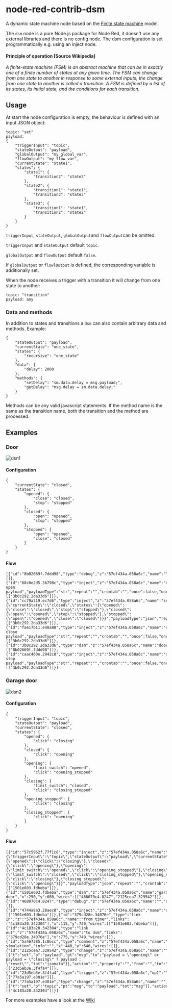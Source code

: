 # node-red-contrib-dsm
A dynamic state machine node based on the [Finite state machine](https://en.wikipedia.org/wiki/Finite-state_machine) model.

The `dsm` node is a pure Node.js package for Node Red, it doesn't use any external libraries and there is no config node. The dsm configuration is set programmatically e.g. using an inject node. 

#### Principle of operation [Source Wikipedia]
*A finite-state machine (FSM) is an abstract machine that can be in exactly one of a finite number of states at any given time. The FSM can change from one state to another in response to some external inputs; the change from one state to another is called a transition. A FSM is defined by a list of its states, its initial state, and the conditions for each transition.*

## Usage

At start the node configuration is empty, the behaviour is defined with an input JSON object:

```
topic: "set"
payload:
{
    "triggerInput": "topic",
    "stateOutput": "payload",
    "globalOutput": "my_global_var",
    "flowOutput": "my_flow_var",
    "currentState": "state1",
    "states": {
        "state1": {
            "transition2": "state2"
        },
        "state2": {
            "transition1": "state1",
            "transition3": "state3"
        },
        "state3": {
            "transition1": "state1",
            "transition2": "state2"
        }
    }
}
```

`triggerInput`, `stateOutput`, `globalOutput`and `flowOutput`can be omitted.

`triggerInput` and `stateOutput` default `topic`.

`globalOutput` and `flowOutput` default `false`.

If `globalOutput` or  `flowlOutput` is defined, the corresponding variable is additionally set.

When the node receives a trigger with a transition it will change from one state to another:

```
topic: "transition"
payload: any
```

### Data and methods

In addition to states and transitions a `dsm` can also contain arbitrary data and methods.
Example:

```
{
    "stateOutput": "payload",
    "currentState": "one_state",
    "states": {
        "recursive": "one_state"
    },
    "data": {
        "delay": 2000
    },
    "methods": {
        "setDelay": "sm.data.delay = msg.payload;",
        "getDelay": "msg.delay = sm.data.delay;"
    }
}
```
Methods can be any valid javascript statements. If the method name is the same as the transition name, both the transition and the method are processed.

##  Examples

### Door

![dsn1](https://user-images.githubusercontent.com/5056710/41049308-e9fa0dc8-69b0-11e8-8b0a-0c27109ec324.jpeg)

#### Configuration

```
{
    "currentState": "closed",
    "states": {
        "opened": {
            "close": "closed",
            "stop": "stopped"
        },
        "closed": {
            "open": "opened",
            "stop": "stopped"
        },
        "stopped": {
            "open": "opened",
            "close": "closed"
        }
    }
}
```

#### Flow

```
[{"id":"8b02669f.7ddd98","type":"debug","z":"57ef434a.058a6c","name":"","active":true,"tosidebar":true,"console":false,"tostatus":false,"complete":"payload","x":510,"y":940,"wires":[]},{"id":"68c0e2d5.3b798c","type":"inject","z":"57ef434a.058a6c","name":"open","topic":"open","payload":"your open payload","payloadType":"str","repeat":"","crontab":"","once":false,"onceDelay":0.1,"x":110,"y":940,"wires":[["3b0c292.2da33d6"]]},{"id":"cc79a219.ec7d6","type":"inject","z":"57ef434a.058a6c","name":"set","topic":"set","payload":"{\"currentState\":\"closed\",\"states\":{\"opened\":{\"close\":\"closed\",\"stop\":\"stopped\"},\"closed\":{\"open\":\"opened\",\"stop\":\"stopped\"},\"stopped\":{\"open\":\"opened\",\"close\":\"closed\"}}}","payloadType":"json","repeat":"","crontab":"","once":true,"onceDelay":0.1,"x":110,"y":880,"wires":[["3b0c292.2da33d6"]]},{"id":"fae17b11.e48a88","type":"inject","z":"57ef434a.058a6c","name":"close","topic":"close","payload":"your close payload","payloadType":"str","repeat":"","crontab":"","once":false,"onceDelay":0.1,"x":110,"y":980,"wires":[["3b0c292.2da33d6"]]},{"id":"3b0c292.2da33d6","type":"dsm","z":"57ef434a.058a6c","name":"door","x":310,"y":940,"wires":[["8b02669f.7ddd98"]]},{"id":"caac460e.2942c8","type":"inject","z":"57ef434a.058a6c","name":"stop","topic":"stop","payload":"your stop payload","payloadType":"str","repeat":"","crontab":"","once":false,"onceDelay":0.1,"x":110,"y":1020,"wires":[["3b0c292.2da33d6"]]}]
```

### Garage door

![dsn2](https://user-images.githubusercontent.com/5056710/41049656-b68dd748-69b1-11e8-820b-84ff3c9015c3.jpeg)

#### Configuration

```
{
    "triggerInput": "topic",
    "stateOutput": "payload",
    "currentState": "closed",
    "states": {
        "opened": {
            "click": "closing"
        },
        "closed": {
            "click": "opening"
        },
        "opening": {
            "limit_switch": "opened",
            "click": "opening_stopped"
        },
        "closing": {
            "limit_switch": "closed",
            "click": "closing_stopped"
        },
        "opening_stopped": {
            "click": "closing"
        },
        "closing_stopped": {
            "click": "opening"
        }
    }
}
```

#### Flow

```
[{"id":"57c5962f.77f1c8","type":"inject","z":"57ef434a.058a6c","name":"set","topic":"set","payload":"{\"triggerInput\":\"topic\",\"stateOutput\":\"payload\",\"currentState\":\"closed\",\"states\":{\"opened\":{\"click\":\"closing\"},\"closed\":{\"click\":\"opening\"},\"opening\":{\"limit_switch\":\"opened\",\"click\":\"opening_stopped\"},\"closing\":{\"limit_switch\":\"closed\",\"click\":\"closing_stopped\"},\"opening_stopped\":{\"click\":\"closing\"},\"closing_stopped\":{\"click\":\"opening\"}}}","payloadType":"json","repeat":"","crontab":"","once":true,"onceDelay":0.1,"x":90,"y":640,"wires":[["1501e603.fdbeba"]]},{"id":"1501e603.fdbeba","type":"dsm","z":"57ef434a.058a6c","name":"garage door","x":250,"y":680,"wires":[["468070c4.8247","2125cea7.329542"]]},{"id":"468070c4.8247","type":"debug","z":"57ef434a.058a6c","name":"","active":true,"tosidebar":true,"console":false,"tostatus":false,"complete":"false","x":430,"y":740,"wires":[]},{"id":"4744a8a3.28aec8","type":"inject","z":"57ef434a.058a6c","name":"click","topic":"click","payload":"","payloadType":"date","repeat":"","crontab":"","once":false,"onceDelay":0.1,"x":90,"y":680,"wires":[["1501e603.fdbeba"]]},{"id":"379cd28e.34076e","type":"link in","z":"57ef434a.058a6c","name":"from timer","links":["4c183a20.342304"],"x":115,"y":720,"wires":[["1501e603.fdbeba"]]},{"id":"4c183a20.342304","type":"link out","z":"57ef434a.058a6c","name":"to dsm","links":["379cd28e.34076e"],"x":775,"y":740,"wires":[]},{"id":"5a467385.1c0bcc","type":"comment","z":"57ef434a.058a6c","name":"motor simulation","info":"","x":440,"y":640,"wires":[]},{"id":"2125cea7.329542","type":"change","z":"57ef434a.058a6c","name":"","rules":[{"t":"set","p":"payload","pt":"msg","to":"payload = \"opening\" or payload = \"closing\" ? payload : \"reset\"","tot":"jsonata"}],"action":"","property":"","from":"","to":"","reg":false,"x":440,"y":680,"wires":[["23d5eb3e.3f4fa4"]]},{"id":"23d5eb3e.3f4fa4","type":"trigger","z":"57ef434a.058a6c","op1":"","op2":"limit_switch","op1type":"nul","op2type":"str","duration":"5","extend":false,"units":"s","reset":"reset","bytopic":"topic","name":"","x":620,"y":680,"wires":[["77a5a197.e301e"]]},{"id":"77a5a197.e301e","type":"change","z":"57ef434a.058a6c","name":"","rules":[{"t":"set","p":"topic","pt":"msg","to":"payload","tot":"msg"}],"action":"","property":"","from":"","to":"","reg":false,"x":640,"y":740,"wires":[["4c183a20.342304"]]}]
```

For more examples have a look at the [Wiki](https://github.com/cflurin/node-red-contrib-dsm/wiki)
